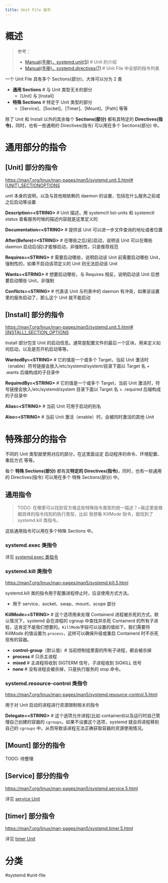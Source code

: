 ```yaml
---
title: Unit File 指令
---
```


# 概述

> 参考：
> 
> - [Manual(手册)，systemd.unit(5)](https://man7.org/linux/man-pages/man5/systemd.unit.5.html) # Unit 的介绍
> - [Manual(手册)，systemd.directives(7)](https://man7.org/linux/man-pages/man7/systemd.directives.7.html) # Unit File 中全部的指令列表

一个 Unit File 具有多个 Sections(部分)，大体可以分为 2 类

- **通用 Sections** # 与 Unit 类型无关的部分
  - \[Unit] 与 \[Install]
- **特殊 Sections** # 特定于 Unit 类型的部分
  - \[Service]、\[Socket]、\[Timer]、\[Mount]、\[Path] 等等

除了 Unit 和 Install 以外的其余每个 **Sections(部分)** 都有其特定的 **Directives(指令)**，同时，也有一些通用的 Directives(指令) 可以用在多个 Sections(部分) 中。

# 通用部分的指令

## \[Unit] 部分的指令

https://man7.org/linux/man-pages/man5/systemd.unit.5.html#[UNIT]_SECTIONOPTIONS

unit 本身的说明，以及与其他相依赖的 daemon 的设置，包括在什么服务之前或之后启动等设置

**Description=\<STRING>** # Unit 描述，用 systemctl list-units 和 systemctl status 查看服务时候的描述内容就是这里定义的

**Documentation=\<STRING>** # 提供该 Unit 可以进一步文件查询的地址或者位置

**After(Before)=\<STRING>** # 在哪些之后(前)启动，说明该 Unit 可以在哪些 daemon 启动后(前)才能够启动，非强制性，只是推荐规范

**Requires=\<STRING>** # 需要启动哪些，说明启动该 Unit 前需要启动哪些 Unit，强制性的，如果不启动该项定义的 Unit 则无法启动该 Unit

**Wants=\<STRING>** # 想要启动哪些，与 Requires 相反，说明启动该 Unit 后想要启动哪些 Unit，非强制

**Conflicts=\<STRING>** # 代表该 Unit 与列表中的 daemon 有冲突，如果该设置里的服务启动了，那么这个 Unit 就不能启动

## \[Install] 部分的指令

https://man7.org/linux/man-pages/man5/systemd.unit.5.html#[INSTALL]_SECTION_OPTIONS

Install 部分包含 Unit 的启动信息。通常是配置文件的最后一个区块，用来定义如何启动，以及是否开机启动等等。

**WantedBy=\<STRING>** # 它的值是一个或多个 Target，当前 Unit 激活时（enable）符号链接会放入/etc/systemd/system/目录下面以 Target 名 + .wants 后缀构成的子目录中

**RequiredBy=\<STRING>** # 它的值是一个或多个 Target，当前 Unit 激活时，符号链接会放入/etc/systemd/system 目录下面以 Target 名 + .required 后缀构成的子目录中

**Alias=\<STRING>** # 当前 Unit 可用于启动的别名

**Also=\<STRING>** # 当前 Unit 激活（enable）时，会被同时激活的其他 Unit

# 特殊部分的指令

不同的 Unit 类型就使用对应的部分，在这里面设定 启动程序的命令、环境配置、重启方式 等等。

每个 **特殊 Sections(部分)** 都有其**特定的 Directives(指令)**，同时，也有一些通用的 Directives(指令) 可以用在多个 特殊 Sections(部分) 中。

## 通用指令

> TODO: 在哪里可以找到官方堆这些特殊指令类型的统一描述？~我这里是根据具体的指令找到的执行类型，比如 我想看 KillMode 指令，就找到了 systemd.kill 类指令。

这些通用指令可以用在多个特殊 Sections 中。

### systemd.exec 类指令

详见 [systemd.exec 类指令](docs/1.操作系统/3.Systemd%20系统守护程序/Unit%20File/systemd.exec%20类指令.md)
### systemd.kill 类指令

https://man7.org/linux/man-pages/man5/systemd.kill.5.html

systemd.kill 类的指令用于配置进程停止时，应该使用方式方法。

- 用于 service、socket、swap、mount、scope 部分

**KillMode=\<STRING>** # 这个选项用来处理 Containerd 进程被杀死的方式。默认情况下，systemd 会在进程的 cgroup 中查找并杀死 Containerd 的所有子进程，这肯定不是我们想要的。`KillMode`字段可以设置的值如下。我们需要将 KillMode 的值设置为 `process`，这样可以确保升级或重启 Containerd 时不杀死现有的容器。

- **control-group**（默认值）# 当前控制组里面的所有子进程，都会被杀掉
- **process** # 只杀主进程
- **mixed** # 主进程将收到 SIGTERM 信号，子进程收到 SIGKILL 信号
- **none** # 没有进程会被杀掉，只是执行服务的 stop 命令。

### systemd.resource-control 类指令

https://man7.org/linux/man-pages/man5/systemd.resource-control.5.html

用于对 Unit 启动的进程进行资源限制相关的指令

**Delegate=\<STRING>** # 这个选项允许进程(比如 containerd)以及运行时自己管理自己创建的容器的 `cgroups`。如果不设置这个选项，systemd 就会将进程移到自己的 `cgroups` 中，从而导致该进程无法正确获取容器的资源使用情况。

## \[Mount] 部分的指令

TODO: 待整理

## \[Service] 部分的指令

https://man7.org/linux/man-pages/man5/systemd.service.5.html

详见 [service Unit](/docs/1.操作系统/3.Systemd%20系统守护程序/Unit%20File/service%20Unit.md)

## \[timer] 部分指令

https://man7.org/linux/man-pages/man5/systemd.timer.5.html

详见 [timer Unit](/docs/1.操作系统/3.Systemd%20系统守护程序/Unit%20File/timer%20Unit.md)

# 分类

#systemd #unit-file
